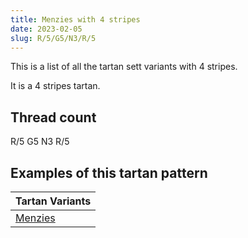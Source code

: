 ```yaml
---
title: Menzies with 4 stripes
date: 2023-02-05
slug: R/5/G5/N3/R/5
---
```

This is a list of all the tartan sett variants with 4 stripes.

It is a 4 stripes tartan.


## Thread count
R/5 G5 N3 R/5

## Examples of this tartan pattern

| Tartan Variants |
|---------------|
| [Menzies](/variants/r/5/g5/n3/r/5-g004c00-nd0d0d0-rc80000)||
